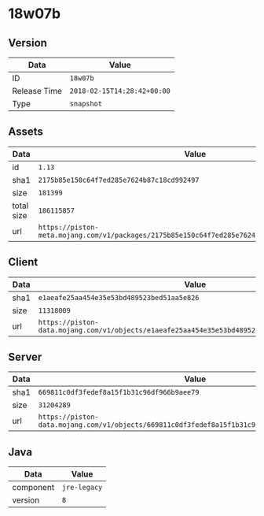# 18w07b

## Version

|**Data**        | **Value**                 |
|----------------|-------------------------|
| ID   | ```18w07b```   |
| Release Time   | ```2018-02-15T14:28:42+00:00```   |
| Type   | ```snapshot```   |

## Assets

|**Data**        | **Value**                 |
|----------------|-------------------------|
| id   | ```1.13```   |
| sha1   | ```2175b85e150c64f7ed285e7624b87c18cd992497```   |
| size   | ```181399```   |
| total size  | ```186115857```  |
| url       | ```https://piston-meta.mojang.com/v1/packages/2175b85e150c64f7ed285e7624b87c18cd992497/1.13.json``` |

## Client

|**Data**        | **Value**                 |
|----------------|-------------------------|
| sha1   | ```e1aeafe25aa454e35e53bd489523bed51aa5e826```   |
| size   | ```11318009```   |
| url       | ```https://piston-data.mojang.com/v1/objects/e1aeafe25aa454e35e53bd489523bed51aa5e826/client.jar``` |

## Server

|**Data**        | **Value**                 |
|----------------|-------------------------|
| sha1   | ```669811c0df3fedef8a15f1b31c96df966b9aee79```   |
| size   | ```31204289```   |
| url       | ```https://piston-data.mojang.com/v1/objects/669811c0df3fedef8a15f1b31c96df966b9aee79/server.jar``` |

## Java

|**Data**        | **Value**                 |
|----------------|-------------------------|
| component   | ```jre-legacy```   |
| version   | ```8```   |